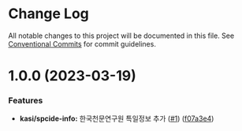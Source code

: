 # Change Log

All notable changes to this project will be documented in this file.
See [Conventional Commits](https://conventionalcommits.org) for commit guidelines.

# 1.0.0 (2023-03-19)


### Features

* **kasi/spcide-info:** 한국천문연구원 특일정보 추가 ([#1](https://github.com/openapi-kr/sdks/issues/1)) ([f07a3e4](https://github.com/openapi-kr/sdks/commit/f07a3e4b560b62d569493a0b757228224e359f4c))
